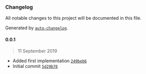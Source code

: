 ### Changelog
All notable changes to this project will be documented in this file.

Generated by [`auto-changelog`](https://github.com/CookPete/auto-changelog).

#### 0.0.1
> 11 September 2019
- Added first implementation [`249beb6`](https://github.com/digitregroup/universign-client/commit/249beb6c15e03e13f57007ec4a44d314afef452d)
- Initial commit [`5d29b76`](https://github.com/digitregroup/universign-client/commit/5d29b769173156af4d3d59f363690b82879dc8ed)


